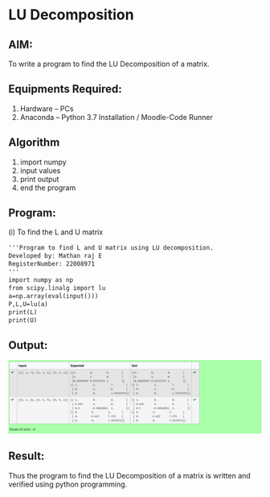 # LU Decomposition 

## AIM:
To write a program to find the LU Decomposition of a matrix.

## Equipments Required:
1. Hardware – PCs
2. Anaconda – Python 3.7 Installation / Moodle-Code Runner

## Algorithm
1. import numpy
2. input values
3. print output
4. end the program

## Program:
(i) To find the L and U matrix
```
'''Program to find L and U matrix using LU decomposition.
Developed by: Mathan raj E
RegisterNumber: 22008971
'''
import numpy as np
from scipy.linalg import lu
a=np.array(eval(input()))
P,L,U=lu(a)
print(L)
print(U)

```

## Output:

![output](Decomposition.png)


## Result:
Thus the program to find the LU Decomposition of a matrix is written and verified using python programming.

